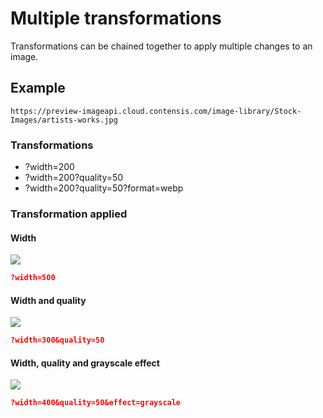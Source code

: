 # Multiple transformations

Transformations can be chained together to apply multiple changes to an image.

## Example

`https://preview-imageapi.cloud.contensis.com/image-library/Stock-Images/artists-works.jpg`

### Transformations

* ?width=200
* ?width=200?quality=50
* ?width=200?quality=50?format=webp

### Transformation applied

#### Width

![](https://zenhub.zengenti.com/image-examples/tree-frog.jpg?width=500)

```json
?width=500
```



#### Width and quality

![](https://zenhub.zengenti.com/image-examples/tree-frog.jpg?width=300&quality=50)

```json
?width=300&quality=50
```



#### Width, quality and grayscale effect

![](https://zenhub.zengenti.com/image-examples/tree-frog.jpg?width=400&quality=50&effect=grayscale)

```json
?width=400&quality=50&effect=grayscale
```